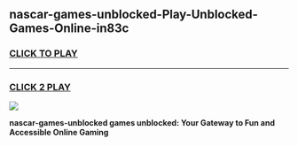 
## nascar-games-unblocked-Play-Unblocked-Games-Online-in83c
<h3>
<a href="https://premium76.site?title=nascar-games-unblocked&ref=25A">CLICK TO PLAY</a></h3>
<hr>

<h3>
<a href="https://premium76.site?title=nascar-games-unblocked&ref=25A">CLICK 2 PLAY</a>
  
</h3>

<a href="https://premium76.site?title=nascar-games-unblocked&ref=25A"><img src="https://clearcache.store/games.png"></a>


**nascar-games-unblocked games unblocked: Your Gateway to Fun and Accessible Online Gaming**
